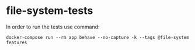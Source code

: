 # file-system-tests


In order to run the tests use command:

```docker-compose run --rm app behave --no-capture -k --tags @file-system features```
